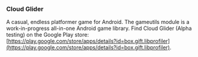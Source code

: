### Cloud Glider
A casual, endless platformer game for Android.
The gameutils module is a work-in-progress all-in-one Android game library.
Find Cloud Glider (Alpha testing) on the Google Play store: [https://play.google.com/store/apps/details?id=box.gift.libprofiler](https://play.google.com/store/apps/details?id=box.gift.libprofiler).
